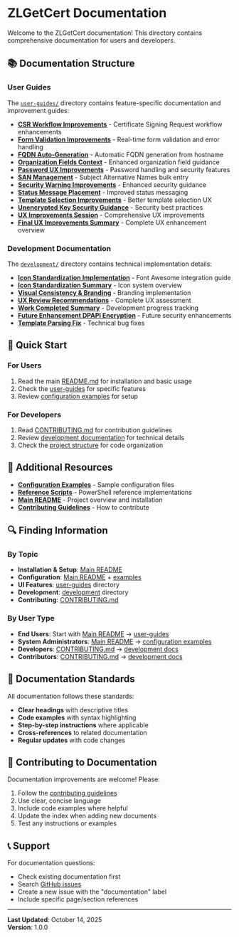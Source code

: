 # ZLGetCert Documentation

Welcome to the ZLGetCert documentation! This directory contains comprehensive documentation for users and developers.

## 📚 Documentation Structure

### User Guides
The [`user-guides/`](user-guides/) directory contains feature-specific documentation and improvement guides:

- **[CSR Workflow Improvements](user-guides/CSR_WORKFLOW_IMPROVEMENTS.md)** - Certificate Signing Request workflow enhancements
- **[Form Validation Improvements](user-guides/FORM_VALIDATION_IMPROVEMENTS.md)** - Real-time form validation and error handling
- **[FQDN Auto-Generation](user-guides/FQDN_AUTO_GENERATION_IMPROVEMENT.md)** - Automatic FQDN generation from hostname
- **[Organization Fields Context](user-guides/ORGANIZATION_FIELDS_CONTEXT_IMPROVEMENT.md)** - Enhanced organization field guidance
- **[Password UX Improvements](user-guides/PASSWORD_UX_IMPROVEMENTS.md)** - Password handling and security features
- **[SAN Management](user-guides/SAN_MANAGEMENT_BULK_ENTRY_IMPROVEMENT.md)** - Subject Alternative Names bulk entry
- **[Security Warning Improvements](user-guides/SECURITY_WARNING_IMPROVEMENT.md)** - Enhanced security guidance
- **[Status Message Placement](user-guides/STATUS_MESSAGE_PLACEMENT_IMPROVEMENT.md)** - Improved status messaging
- **[Template Selection Improvements](user-guides/TEMPLATE_SELECTION_IMPROVEMENT.md)** - Better template selection UX
- **[Unencrypted Key Security Guidance](user-guides/UNENCRYPTED_KEY_SECURITY_GUIDANCE.md)** - Security best practices
- **[UX Improvements Session](user-guides/UX_IMPROVEMENTS_SESSION_OCT_14_2025.md)** - Comprehensive UX improvements
- **[Final UX Improvements Summary](user-guides/FINAL_UX_IMPROVEMENTS_SUMMARY.md)** - Complete UX enhancement overview

### Development Documentation
The [`development/`](development/) directory contains technical implementation details:

- **[Icon Standardization Implementation](development/ICON_STANDARDIZATION_IMPLEMENTATION.md)** - Font Awesome integration guide
- **[Icon Standardization Summary](development/ICON_STANDARDIZATION_SUMMARY.md)** - Icon system overview
- **[Visual Consistency & Branding](development/VISUAL_CONSISTENCY_BRANDING_COMPLETE.md)** - Branding implementation
- **[UX Review Recommendations](development/UX_REVIEW_RECOMMENDATIONS.md)** - Complete UX assessment
- **[Work Completed Summary](development/WORK_COMPLETED_SUMMARY.md)** - Development progress tracking
- **[Future Enhancement DPAPI Encryption](development/FUTURE_ENHANCEMENT_DPAPI_ENCRYPTION.md)** - Future security enhancements
- **[Template Parsing Fix](development/TEMPLATE_PARSING_FIX.md)** - Technical bug fixes

## 🚀 Quick Start

### For Users
1. Read the main [README.md](../README.md) for installation and basic usage
2. Check the [user-guides](user-guides/) for specific features
3. Review [configuration examples](../ZLGetCert/examples/) for setup

### For Developers
1. Read [CONTRIBUTING.md](../CONTRIBUTING.md) for contribution guidelines
2. Review [development documentation](development/) for technical details
3. Check the [project structure](../README.md#development) for code organization

## 📖 Additional Resources

- **[Configuration Examples](../ZLGetCert/examples/)** - Sample configuration files
- **[Reference Scripts](../reference/)** - PowerShell reference implementations
- **[Main README](../README.md)** - Project overview and installation
- **[Contributing Guidelines](../CONTRIBUTING.md)** - How to contribute

## 🔍 Finding Information

### By Topic
- **Installation & Setup**: [Main README](../README.md#installation)
- **Configuration**: [Main README](../README.md#configuration) + [examples](../ZLGetCert/examples/)
- **UI Features**: [user-guides](user-guides/) directory
- **Development**: [development](development/) directory
- **Contributing**: [CONTRIBUTING.md](../CONTRIBUTING.md)

### By User Type
- **End Users**: Start with [Main README](../README.md) → [user-guides](user-guides/)
- **System Administrators**: [Main README](../README.md) → [configuration examples](../ZLGetCert/examples/)
- **Developers**: [CONTRIBUTING.md](../CONTRIBUTING.md) → [development docs](development/)
- **Contributors**: [CONTRIBUTING.md](../CONTRIBUTING.md) → [development docs](development/)

## 📝 Documentation Standards

All documentation follows these standards:
- **Clear headings** with descriptive titles
- **Code examples** with syntax highlighting
- **Step-by-step instructions** where applicable
- **Cross-references** to related documentation
- **Regular updates** with code changes

## 🤝 Contributing to Documentation

Documentation improvements are welcome! Please:
1. Follow the [contributing guidelines](../CONTRIBUTING.md)
2. Use clear, concise language
3. Include code examples where helpful
4. Update the index when adding new documents
5. Test any instructions or examples

## 📞 Support

For documentation questions:
- Check existing documentation first
- Search [GitHub issues](https://github.com/ZentrixLabs/ZLGetCert/issues)
- Create a new issue with the "documentation" label
- Include specific page/section references

---

**Last Updated**: October 14, 2025  
**Version**: 1.0.0
